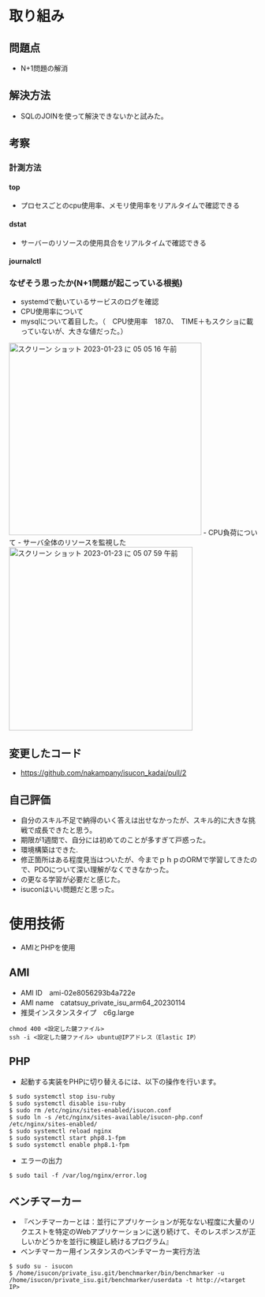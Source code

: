 # 取り組み
## 問題点
- N+1問題の解消
## 解決方法
- SQLのJOINを使って解決できないかと試みた。
## 考察
### 計測方法
#### **top**
- プロセスごとのcpu使用率、メモリ使用率をリアルタイムで確認できる
#### **dstat**
- サーバーのリソースの使用具合をリアルタイムで確認できる
#### **journalctl**
### なぜそう思ったか(N+1問題が起こっている根拠)
- systemdで動いているサービスのログを確認
- CPU使用率について
- mysqlについて着目した。（　CPU使用率　187.0、　TIME＋もスクショに載っていないが、大きな値だった。）　　
<img width="390" alt="スクリーン ショット 2023-01-23 に 05 05 16 午前" src="https://user-images.githubusercontent.com/103278404/214067981-0f5624fa-9af9-47dc-bd53-167e963a94a8.png">
- CPU負荷について
- サーバ全体のリソースを監視した
<img width="372" alt="スクリーン ショット 2023-01-23 に 05 07 59 午前" src="https://user-images.githubusercontent.com/103278404/214067485-f4232779-f35f-43b5-b2d6-ab0bb5218867.png">

## 変更したコード
- https://github.com/nakampany/isucon_kadai/pull/2

## 自己評価
- 自分のスキル不足で納得のいく答えは出せなかったが、スキル的に大きな挑戦で成長できたと思う。 
- 期限が1週間で、自分には初めてのことが多すぎて戸惑った。
- 環境構築はできた.
- 修正箇所はある程度見当はついたが、今までｐｈｐのORMで学習してきたので、PDOについて深い理解がなくできなかった。
- の更なる学習が必要だと感じた。
- isuconはいい問題だと思った。

# 使用技術
- AMIとPHPを使用
## AMI
- AMI ID　ami-02e8056293b4a722e
- AMI name　catatsuy_private_isu_arm64_20230114
- 推奨インスタンスタイプ　c6g.large

```
chmod 400 <設定した鍵ファイル>
ssh -i <設定した鍵ファイル> ubuntu@IPアドレス（Elastic IP）
```
## PHP

- 起動する実装をPHPに切り替えるには、以下の操作を行います。

```
$ sudo systemctl stop isu-ruby
$ sudo systemctl disable isu-ruby
$ sudo rm /etc/nginx/sites-enabled/isucon.conf
$ sudo ln -s /etc/nginx/sites-available/isucon-php.conf /etc/nginx/sites-enabled/
$ sudo systemctl reload nginx
$ sudo systemctl start php8.1-fpm
$ sudo systemctl enable php8.1-fpm
```

- エラーの出力
```
$ sudo tail -f /var/log/nginx/error.log
```

## ベンチマーカー
- 『ベンチマーカーとは：並行にアプリケーションが死なない程度に大量のリクエストを特定のWebアプリケーションに送り続けて、そのレスポンスが正しいかどうかを並行に検証し続けるプログラム』
- ベンチマーカー用インスタンスのベンチマーカー実行方法
```
$ sudo su - isucon
$ /home/isucon/private_isu.git/benchmarker/bin/benchmarker -u /home/isucon/private_isu.git/benchmarker/userdata -t http://<target IP>
```
